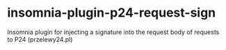 # insomnia-plugin-p24-request-sign
Insomnia plugin for injecting a signature into the request body of requests to P24 (przelewy24.pl)
